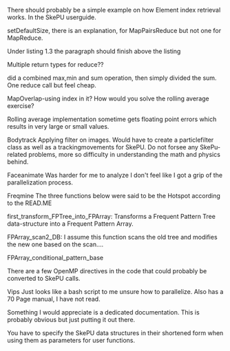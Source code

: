 There should probably be a simple example on how Element index retrieval works. In the SkePU userguide.


setDefaultSize, there is an explanation, for MapPairsReduce but not one for MapReduce.

Under listing 1.3 the paragraph should finish above the listing

Multiple return types for reduce??

did a combined max,min and sum operation, then simply divided the sum. One reduce call but feel cheap.

MapOverlap-using index in it? How would you solve the rolling average exercise?

Rolling average implementation sometime gets floating point errors which results in very large or small values.



Bodytrack
Applying filter on images. Would have to create a particlefilter class as well as a trackingmovements for SkePU. Do not forsee any SkePu-related problems, more so difficulty in understanding the math and physics behind.



Faceanimate
Was harder for me to analyze I don't feel like I got a grip of the parallelization process.



Freqmine
The three functions below were said to be the Hotspot according to the READ.ME

first_transform_FPTree_into_FPArray: Transforms a Frequent Pattern Tree data-structure into a Frequent Pattern Array. 

FPArray_scan2_DB: I assume this function scans the old tree and modifies the new one based on the scan....

FPArray_conditional_pattern_base

There are a few OpenMP directives in the code that could probably be converted to SkePU calls.

Vips
Just looks like a bash script to me unsure how to parallelize.
Also has a 70 Page manual, I have not read.

Something I would appreciate is a dedicated documentation.
This is probably obvious but just putting it out there.

You have to specify the SkePU data structures in their shortened form when using them as parameters for user functions.